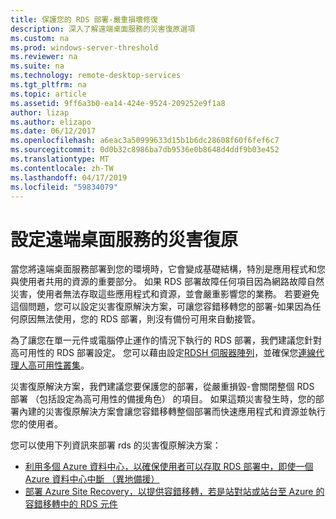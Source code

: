 ```yaml
---
title: 保護您的 RDS 部署-嚴重損壞修復
description: 深入了解遠端桌面服務的災害復原選項
ms.custom: na
ms.prod: windows-server-threshold
ms.reviewer: na
ms.suite: na
ms.technology: remote-desktop-services
ms.tgt_pltfrm: na
ms.topic: article
ms.assetid: 9ff6a3b0-ea14-424e-9524-209252e9f1a8
author: lizap
ms.author: elizapo
ms.date: 06/12/2017
ms.openlocfilehash: a6eac3a50999633d15b1b6dc28608f60f6fef6c7
ms.sourcegitcommit: 0d0b32c8986ba7db9536e0b8648d4ddf9b03e452
ms.translationtype: MT
ms.contentlocale: zh-TW
ms.lasthandoff: 04/17/2019
ms.locfileid: "59834079"
---
```

# <a name="configure-disaster-recovery-for-remote-desktop-services"></a>設定遠端桌面服務的災害復原

當您將遠端桌面服務部署到您的環境時，它會變成基礎結構，特別是應用程式和您與使用者共用的資源的重要部分。 如果 RDS 部署故障任何項目因為網路故障自然災害，使用者無法存取這些應用程式和資源，並會嚴重影響您的業務。 若要避免這個問題，您可以設定災害復原解決方案，可讓您容錯移轉您的部署-如果因為任何原因無法使用，您的 RDS 部署，則沒有備份可用來自動接管。

為了讓您在單一元件或電腦停止運作的情況下執行的 RDS 部署，我們建議您針對高可用性的 RDS 部署設定。 您可以藉由設定[RDSH 伺服器陣列](rds-scale-rdsh-farm.md)，並確保您[連線代理人高可用性叢集](rds-connection-broker-cluster.md)。 

災害復原解決方案，我們建議您要保護您的部署，從嚴重損毀-會關閉整個 RDS 部署 （包括設定為高可用性的備援角色） 的項目。 如果這類災害發生時，您的部署內建的災害復原解決方案會讓您容錯移轉整個部署而快速應用程式和資源並執行您的使用者。

您可以使用下列資訊來部署 rds 的災害復原解決方案：

- [利用多個 Azure 資料中心，以確保使用者可以存取 RDS 部署中，即使一個 Azure 資料中心中斷 （異地備援）](rds-multi-datacenter-deployment.md)
- [部署 Azure Site Recovery，以提供容錯移轉，若是站對站或站台至 Azure 的容錯移轉中的 RDS 元件](rds-disaster-recovery-with-azure.md)


